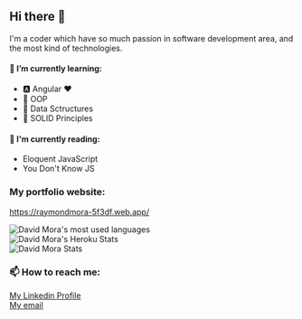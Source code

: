 ## Hi there 👋

I'm a coder which have so much passion in software development area, and the most kind of technologies.

#### 🌱 I’m currently learning:
- 🅰 Angular ❤
- 📖 OOP
- 📖 Data Sctructures
- 📖 SOLID Principles

#### 📒 I'm currently reading:
- Eloquent JavaScript
- You Don't Know JS

### My portfolio website:
https://raymondmora-5f3df.web.app/

![David Mora's most used languages](https://github-readme-stats.vercel.app/api/top-langs/?username=mrdavid0614&layout=compact&theme=tokyonight&langs_count=10)\
![David Mora's Heroku Stats](https://github-readme-streak-stats.herokuapp.com/?user=mrdavid0614)\
![David Mora Stats](https://github-readme-stats.danestves.com/api?username=mrdavid0614&show_icons=true&icon_color=00C389&title_color=ffffff&bg_color=071749&text_color=ffffff)

### 📫 How to reach me:

[My Linkedin Profile](https://www.linkedin.com/in/raymondmora/)\
[My email](mailto:raymondinf23@gmail.com)

<!--
**MrDavid0614/MrDavid0614** is a ✨ _special_ ✨ repository because its `README.md` (this file) appears on your GitHub profile.

Here are some ideas to get you started:

- 🔭 I’m currently working on ...
- 🌱 I’m currently learning ...
- 👯 I’m looking to collaborate on ...
- 🤔 I’m looking for help with ...
- 💬 Ask me about ...
- 📫 How to reach me: ...
- 😄 Pronouns: ...
- ⚡ Fun fact: ...
-->

